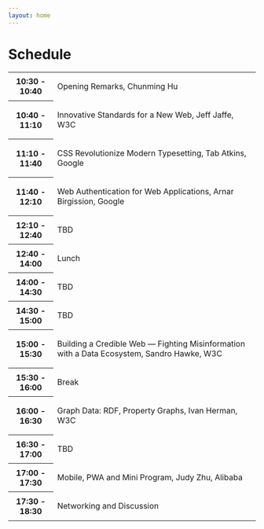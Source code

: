 ```yaml
---
layout: home
---
```


# Schedule

<table class="zebra">
    <tr>
        <th>10:30 - 10:40</th>
        <td>
            <p class="session-title">Opening Remarks, Chunming Hu</p>
        </td>
    </tr>
    <tr>
        <th>10:40 - 11:10</th>
        <td>
            <p class="session-title">Innovative Standards for a New Web, Jeff Jaffe, W3C</p>
        </td>
    </tr>
    <tr>
        <th>11:10 - 11:40</th>
        <td>
            <p class="session-title">CSS Revolutionize Modern Typesetting, Tab Atkins, Google</p>
        </td>
    </tr>
    <tr>
        <th>11:40 - 12:10</th>
        <td>
            <p class="session-title">Web Authentication for Web Applications, Arnar Birgission, Google</p>
        </td>
    </tr>
    <tr>
        <th>12:10 - 12:40</th>
        <td>
            <p class="session-title">TBD</p>
        </td>
    </tr>
    <tr>
        <th>12:40 - 14:00</th>
        <td>
            <p class="session-title">Lunch</p>
        </td>
    </tr>
    <tr>
        <th>14:00 - 14:30</th>
        <td>
            <p class="session-title">TBD</p>
        </td>
    </tr>
    <tr>
        <th>14:30 - 15:00</th>
        <td>
            <p class="session-title">TBD</p>
        </td>
    </tr>
    <tr>
        <th>15:00 - 15:30</th>
        <td>
            <p class="session-title">Building a Credible Web — Fighting Misinformation with a Data Ecosystem, Sandro Hawke, W3C</p>
        </td>
    </tr>
    <tr>
        <th>15:30 - 16:00</th>
        <td>
            <p class="session-title">Break</p>
        </td>
    </tr>
    <tr>
        <th>16:00 - 16:30</th>
        <td>
            <p class="session-title">Graph Data: RDF, Property Graphs, Ivan Herman, W3C</p>
        </td>
    </tr>
    <tr>
        <th>16:30 - 17:00</th>
        <td>
            <p class="session-title">TBD</p>
        </td>
    </tr>
    <tr>
        <th>17:00 - 17:30</th>
        <td>
            <p class="session-title">Mobile, PWA and Mini Program, Judy Zhu, Alibaba</p>
        </td>
    </tr>
    <tr>
        <th>17:30 - 18:30</th>
        <td>
            <p class="session-title">Networking and Discussion</p>
        </td>
    </tr>
    </table>
